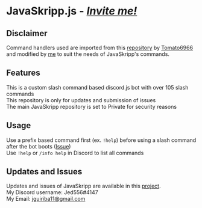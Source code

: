 # JavaSkripp.js - [*Invite me!*](discord.com/api/oauth2/authorize?client_id=881308119383302165&permissions=8&scope=bot%20applications.commands) <br/>

## Disclaimer
Command handlers used are imported from this [repository](https://github.com/Tomato6966/Discord-js-handler-slash-Commands) by [Tomato6966](https://github.com/Tomato6966) and modified by [me](https://github.com/Jed556) to suit the needs of JavaSkripp's commands. <br/>

## Features
This is a custom slash command based discord.js bot with over 105 slash commands <br/>
This repository is only for updates and submission of issues <br/>
The main JavaSkripp repository is set to Private for security reasons <br/>

## Usage
Use a prefix based command first (ex. ```!help```) before using a slash command after the bot boots ([Issue](https://github.com/users/Jed556/projects/1#card-68807832)) <br/>
Use ```!help``` or ```/info help``` in Discord to list all commands <br/>

## Updates and Issues
Updates and issues of JavaSkripp are available in this [project](https://github.com/users/Jed556/projects/1). <br/>
My Discord username: Jed556#4147 <br/>
My Email: jguiriba11@gmail.com <br/>
